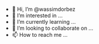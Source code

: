 - 👋 Hi, I’m @wassimdorbez
- 👀 I’m interested in ...
- 🌱 I’m currently learning ...
- 💞️ I’m looking to collaborate on ...
- 📫 How to reach me ...

<!---
wassimdorbez/wassimdorbez is a ✨ special ✨ repository because its `README.md` (this file) appears on your GitHub profile.
You can click the Preview link to take a look at your changes.
--->
